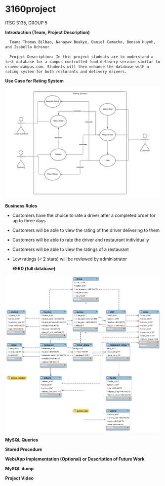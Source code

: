 # 3160project
ITSC 3135, GROUP 5

 **Introduction (Team, Project Description)**
 
      Team: Thomas Bilbao, Nanayaw Boakye, Daniel Camacho, Benson Huynh, and Isabella Ochsner
      
      Project Description: In this project students are to understand a test database for a campus controlled food delivery service similar to craveoncampus.com. Students will then enhance the database with a rating system for both resturants and delivery drivers.


 **Use Case for Rating System**
  
![Image of Use case for rating system](https://github.com/RavioleRaviole/3160project/blob/main/Use%20Case%20for%20Rating%20System.png)

  **Business Rules**

* Customers have the choice to rate a driver after a completed order for up to three days
* Customers will be able to view the rating of the driver delivering to them
* Customers will be able to rate the driver and restaurant individually
* Customers will be able to view the ratings of a restaurant
* Low ratings (< 2 stars) will be reviewed by administrator
  
  **EERD (full database)**
<img src="EERD_V3.png" alt="Enhanced Entity Relationship Diagram of Database">

  **MySQL Queries**

  **Stored Procedure**

  **Web/App Implementation (Optional) or Description of Future Work**

  **MySQL dump**

  **Project Video**

